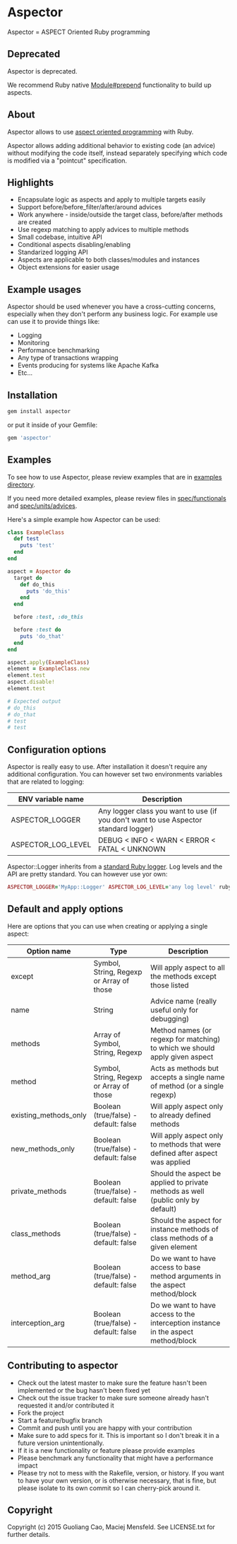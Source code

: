 # Aspector

Aspector = ASPECT Oriented Ruby programming

## Deprecated

Aspector is deprecated.

We recommend Ruby native [Module#prepend](https://ruby-doc.org/core-2.5.0/Module.html) functionality to build up aspects.

## About

Aspector allows to use [aspect oriented programming](https://en.wikipedia.org/wiki/Aspect-oriented_programming) with Ruby.

Aspector allows adding additional behavior to existing code (an advice) without modifying the code itself, instead separately specifying which code is modified via a "pointcut" specification.

## Highlights

* Encapsulate logic as aspects and apply to multiple targets easily
* Support before/before_filter/after/around advices
* Work anywhere - inside/outside the target class, before/after methods are created
* Use regexp matching to apply advices to multiple methods
* Small codebase, intuitive API
* Conditional aspects disabling/enabling
* Standarized logging API
* Aspects are applicable to both classes/modules and instances
* Object extensions for easier usage

## Example usages

Aspector should be used whenever you have a cross-cutting concerns, especially when they don't perform any business logic. For example use can use it to provide things like:

* Logging
* Monitoring
* Performance benchmarking
* Any type of transactions wrapping
* Events producing for systems like Apache Kafka
* Etc...

## Installation

```bash
gem install aspector
```

or put it inside of your Gemfile:

```bash
gem 'aspector'
```

## Examples

To see how to use Aspector, please review examples that are in [examples directory](examples/).

If you need more detailed examples, please review files in [spec/functionals](spec/functionals) and [spec/units/advices](spec/units/advices).

Here's a simple example how Aspector can be used:

```ruby
class ExampleClass
  def test
    puts 'test'
  end
end

aspect = Aspector do
  target do
    def do_this
      puts 'do_this'
    end
  end

  before :test, :do_this

  before :test do
    puts 'do_that'
  end
end

aspect.apply(ExampleClass)
element = ExampleClass.new
element.test
aspect.disable!
element.test

# Expected output
# do_this
# do_that
# test
# test
```

## Configuration options

Aspector is really easy to use. After installation it doesn't require any additional configuration. You can however set two environments variables that are related to logging:

| ENV variable name  | Description                                                                          |
|--------------------|--------------------------------------------------------------------------------------|
| ASPECTOR_LOGGER    | Any logger class you want to use (if you don't want to use Aspector standard logger) |
| ASPECTOR_LOG_LEVEL | DEBUG < INFO < WARN < ERROR < FATAL < UNKNOWN                                        |

Aspector::Logger inherits from a [standard Ruby logger](http://ruby-doc.org/stdlib-2.2.0/libdoc/logger/rdoc/Logger.html). Log levels and the API are pretty standard. You can however use yor own:

```ruby
ASPECTOR_LOGGER='MyApp::Logger' ASPECTOR_LOG_LEVEL='any log level' ruby aspected_stuff.rb
```

## Default and apply options

Here are options that you can use when creating or applying a single aspect:

| Option name           | Type                                     | Description                                                                       |
|-----------------------|------------------------------------------|-----------------------------------------------------------------------------------|
| except                | Symbol, String, Regexp or Array of those | Will apply aspect to all the methods except those listed                          |
| name                  | String                                   | Advice name (really useful only for debugging)                                    |
| methods               | Array of Symbol, String, Regexp          | Method names (or regexp for matching) to which we should apply given aspect       |
| method                | Symbol, String, Regexp or Array of those | Acts as methods but accepts a single name of method (or a single regexp)          |
| existing_methods_only | Boolean (true/false) - default: false    | Will apply aspect only to already defined methods                                 |
| new_methods_only      | Boolean (true/false) - default: false    | Will apply aspect only to methods that were defined after aspect was applied      |
| private_methods       | Boolean (true/false) - default: false    | Should the aspect be applied to private methods as well (public only by default)  |
| class_methods         | Boolean (true/false) - default: false    | Should the aspect for instance methods of class methods of a given element        |
| method_arg            | Boolean (true/false) - default: false    | Do we want to have access to base method arguments in the aspect method/block     |
| interception_arg      | Boolean (true/false) - default: false    | Do we want to have access to the interception instance in the aspect method/block |

## Contributing to aspector

* Check out the latest master to make sure the feature hasn't been implemented or the bug hasn't been fixed yet
* Check out the issue tracker to make sure someone already hasn't requested it and/or contributed it
* Fork the project
* Start a feature/bugfix branch
* Commit and push until you are happy with your contribution
* Make sure to add specs for it. This is important so I don't break it in a future version unintentionally.
* If it is a new functionality or feature please provide examples
* Please benchmark any functionality that might have a performance impact
* Please try not to mess with the Rakefile, version, or history. If you want to have your own version, or is otherwise necessary, that is fine, but please isolate to its own commit so I can cherry-pick around it.

## Copyright

Copyright (c) 2015 Guoliang Cao, Maciej Mensfeld. See LICENSE.txt for further details.
